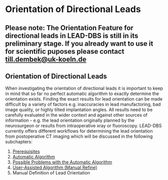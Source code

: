 # Orientation of Directional Leads

## Please note: The Orientation Feature for directional leads in LEAD-DBS is still in its preliminary stage. If you already want to use it for scientific puposes please contact till.dembek@uk-koeln.de

## Orientation of Directional Leads

When investigating the orientation of directional leads it is important to keep in mind that so far no perfect automatic algorithm to exactly determine the orientation exists. Finding the exact results for lead orientation can be made difficult by a variety of factors e.g. inaccuracies in lead manufactoring, bad image quality, or highly tilted implantation angles. All results need to be carefully evaluated in the wider context and against other sources of information - e.g. the lead orientation originally planned by the neurosurgeon or results from intraoperative xray or fluoroscopy. LEAD-DBS currently offers different workflows for determining the lead orientation from postoperative CT imaging which will be discussed in the following subchapters:

1. [Prerequisites](prerequisites.md)
2. [Automatic Algorithm](automatic-algorithm.md)
3. [Possible Problems with the Automatic Algorithm](possible-problems-with-the-automatic-algorithm.md)
4. [User-Assisted Algorithm (Manual Refine)](possible-problems-with-the-automatic-algorithm.md)
5. Manual Definition of Lead Orientation
